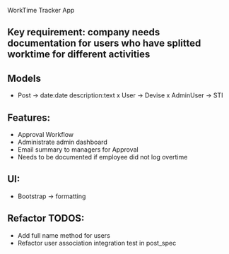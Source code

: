 WorkTime Tracker App

## Key requirement: company needs documentation for users who have splitted worktime for different activities

## Models
- Post -> date:date description:text
x User -> Devise
x AdminUser -> STI

## Features:

- Approval Workflow
- Administrate admin dashboard
- Email summary to managers for Approval
- Needs to be documented if employee did not log overtime

## UI:
- Bootstrap -> formatting

## Refactor TODOS:
- Add full name method for users
- Refactor user association integration test in post_spec
